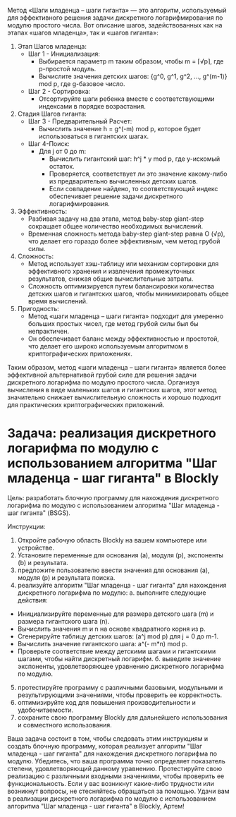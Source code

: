 Метод «Шаги младенца – шаги гиганта» — это алгоритм, используемый для эффективного решения задачи дискретного логарифмирования по модулю простого числа. Вот описание шагов, задействованных как на этапах «шагов младенца», так и «шагов гиганта»:
1. Этап Шагов младенца:
   - Шаг 1 - Инициализация:
     - Выбирается параметр m таким образом, чтобы m = ⌈√p⌉, где p-простой модуль.
     - Вычислите значения детских шагов: {g^0, g^1, g^2, ..., g^(m-1)} mod p, где g-базовое число.
   - Шаг 2 - Сортировка:
     - Отсортируйте шаги ребенка вместе с соответствующими индексами в порядке возрастания.
2. Стадия Шагов гиганта:
   - Шаг 3 - Предварительный Расчет:
     - Вычислить значение h = g^(-m) mod p, которое будет использоваться в гигантских шагах.
   - Шаг 4-Поиск:
     - Для j от 0 до m:
       - Вычислить гигантский шаг: h^j * y mod p, где y-искомый остаток.
       - Проверяется, соответствует ли это значение какому-либо из предварительно вычисленных детских шагов.
       - Если совпадение найдено, то соответствующий индекс обеспечивает решение задачи дискретного логарифмирования.
3. Эффективность:
   - Разбивая задачу на два этапа, метод baby-step giant-step сокращает общее количество необходимых вычислений.
   - Временная сложность метода baby-step giant-step равна O (√p), что делает его гораздо более эффективным, чем метод грубой силы.
4. Сложность:
   - Метод использует хэш-таблицу или механизм сортировки для эффективного хранения и извлечения промежуточных результатов, снижая общие вычислительные затраты.
   - Сложность оптимизируется путем балансировки количества детских шагов и гигантских шагов, чтобы минимизировать общее время вычислений.
5. Пригодность:
   - Метод «шаги младенца – шаги гиганта» подходит для умеренно больших простых чисел, где метод грубой силы был бы непрактичен.
   - Он обеспечивает баланс между эффективностью и простотой, что делает его широко используемым алгоритмом в криптографических приложениях.

Таким образом, метод «шаги младенца – шаги гиганта» является более эффективной альтернативой грубой силе для решения задачи дискретного логарифма по модулю простого числа. Организуя вычисления в виде маленьких шагов и гигантских шагов, этот метод значительно снижает вычислительную сложность и хорошо подходит для практических криптографических приложений.


# Задача: реализация дискретного логарифма по модулю с использованием алгоритма "Шаг младенца - шаг гиганта" в Blockly

Цель: разработать блочную программу для нахождения дискретного логарифма по модулю с использованием алгоритма "Шаг младенца - шаг гиганта" (BSGS).

Инструкции:
1. Откройте рабочую область Blockly на вашем компьютере или устройстве.
2. Установите переменные для основания (a), модуля (p), экспоненты (b) и результата.
3. предложите пользователю ввести значения для основания (a), модуля (p) и результата поиска.
4. реализуйте алгоритм "Шаг младенца - шаг гиганта" для нахождения дискретного логарифма по модулю:
a. выполните следующие действия:
- Инициализируйте переменные для размера детского шага (m) и размера гигантского шага (n).
- Вычислить значения m и n на основе квадратного корня из p.
- Сгенерируйте таблицу детских шагов: (a^j mod p) для j = 0 до m-1.
- Вычислить значение гигантского шага: a^(- m*n) mod p.
- Проверьте соответствие между детскими шагами и гигантскими шагами, чтобы найти дискретный логарифм.
б. выведите значение экспоненты, удовлетворяющее уравнению дискретного логарифма по модулю.
5. протестируйте программу с различными базовыми, модульными и результирующими значениями, чтобы проверить ее корректность.
6. оптимизируйте код для повышения производительности и удобочитаемости.
7. сохраните свою программу Blockly для дальнейшего использования и совместного использования.

Ваша задача состоит в том, чтобы следовать этим инструкциям и создать блочную программу, которая реализует алгоритм "Шаг младенца - шаг гиганта" для нахождения дискретного логарифма по модулю. Убедитесь, что ваша программа точно определяет показатель степени, удовлетворяющий данному уравнению. Протестируйте свою реализацию с различными входными значениями, чтобы проверить ее функциональность. Если у вас возникнут какие-либо трудности или возникнут вопросы, не стесняйтесь обращаться за помощью. Удачи вам в реализации дискретного логарифма по модулю с использованием алгоритма "Шаг младенца - шаг гиганта" в Blockly, Артем!